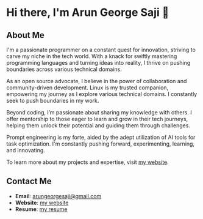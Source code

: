 # Hi there, I'm Arun George Saji 👋

## About Me
I'm a passionate programmer on a constant quest for innovation, striving to carve my niche in the tech world. With a knack for swiftly mastering programming languages and turning ideas into reality, I thrive on pushing boundaries across various technical domains.

As an open source advocate, I believe in the power of collaboration and community-driven development. Linux is my trusted companion, empowering my journey as I explore various technical domains. I constantly seek to push boundaries in my work.

Beyond coding, I’m passionate about sharing my knowledge with others. I offer mentorship to those eager to learn and grow in their tech journeys, helping them unlock their potential and guiding them through challenges.

Prompt engineering is my forte, aided by the adept utilization of AI tools for task optimization. I'm constantly pushing forward, experimenting, learning, and innovating.

To learn more about my projects and expertise, visit [my website](https://arungeorgesaji.github.io).

## Contact Me
- **Email**: arungeorgesaji@gmail.com
- **Website**: [my website](https://arungeorgesaji.github.io)
- **Resume**: [my resume](https://rxresu.me/arungeorgesaji/simple-resume)

